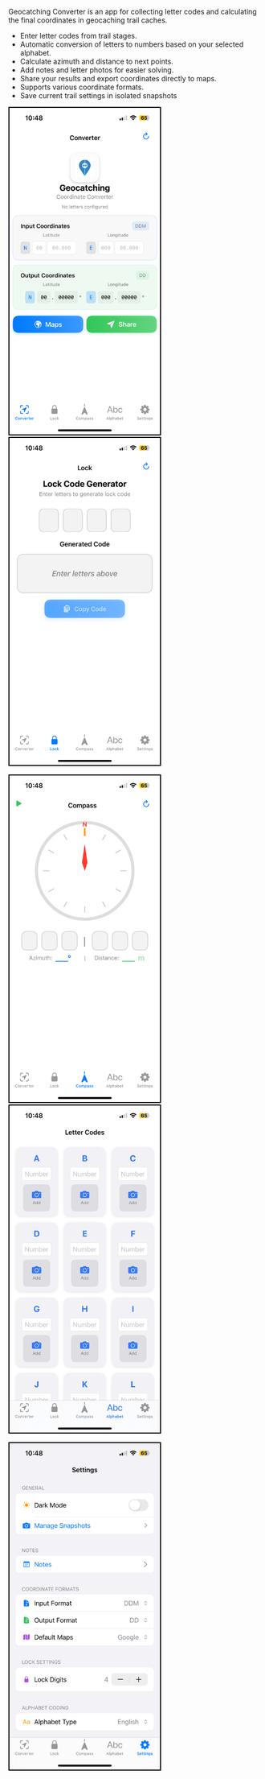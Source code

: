Geocatching Converter is an app for collecting letter codes and calculating the final coordinates in geocaching trail caches.

- Enter letter codes from trail stages.
- Automatic conversion of letters to numbers based on your selected alphabet.
- Calculate azimuth and distance to next points.
- Add notes and letter photos for easier solving.
- Share your results and export coordinates directly to maps.
- Supports various coordinate formats.
- Save current trail settings in isolated snapshots

<p float="left">
    <img src="Doc/1.PNG" width="300" alt="Main screen" style="border:2px solid black;"/>
    <img src="Doc/2.PNG" width="300" alt="Compass view" style="border:2px solid black;"/>
</p>

<p float="left">
    <img src="Doc/3.PNG" width="300" alt="Settings" style="border:2px solid black;"/>
    <img src="Doc/4.PNG" width="300" alt="Notes" style="border:2px solid black;"/>
</p>

<img src="Doc/5.PNG" width="300" alt="Alphabet" style="border:2px solid black;"/>
